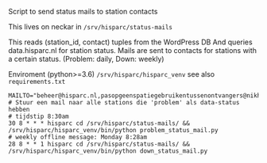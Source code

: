 Script to send status mails to station contacts

This lives on neckar in `/srv/hisparc/status-mails`

This reads (station_id, contact) tuples from the WordPress DB
And queries data.hisparc.nl for station status. Mails are sent to contacts
for stations with a certain status. (Problem: daily, Down: weekly)


Enviroment (python>=3.6) `/srv/hisparc/hisparc_venv` see also `requirements.txt`

```/etc/cron.d/hisparc
MAILTO="beheer@hisparc.nl,pasopgeenspatiegebruikentussenontvangers@nikhef.nl,nogiemand@nikhef.nl"
# Stuur een mail naar alle stations die 'problem' als data-status hebben
# tijdstip 8:30am
30 8 * * * hisparc cd /srv/hisparc/status-mails/ && /srv/hisparc/hisparc_venv/bin/python problem_status_mail.py
# weekly offline message: Monday 8:28am
28 8 * * 1 hisparc cd /srv/hisparc/status-mails/ && /srv/hisparc/hisparc_venv/bin/python down_status_mail.py
```
